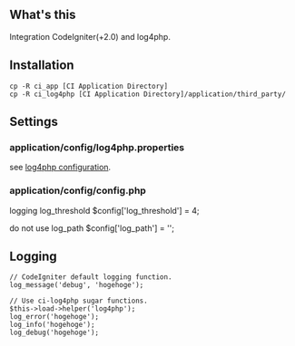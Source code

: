 ## What's this
Integration CodeIgniter(+2.0) and log4php.

## Installation
	cp -R ci_app [CI Application Directory]
	cp -R ci_log4php [CI Application Directory]/application/third_party/

## Settings
### application/config/log4php.properties
see [log4php configuration](http://logging.apache.org/log4php/docs/configuration.html).

### application/config/config.php
logging log_threshold
	$config['log_threshold'] = 4;

do not use log_path
	$config['log_path'] = '';

## Logging
	// CodeIgniter default logging function.
	log_message('debug', 'hogehoge');
	
	// Use ci-log4php sugar functions.
	$this->load->helper('log4php');
	log_error('hogehoge');
	log_info('hogehoge');
	log_debug('hogehoge');
